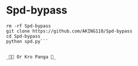 # Spd-bypass


```creadit : zaid rao ❤
rm -rf Spd-bypass
git clone https://github.com/AKING110/Spd-bypass
cd Spd-bypass
python spd.py```


_🤣🤣 Or Kro Panga 🤣_
